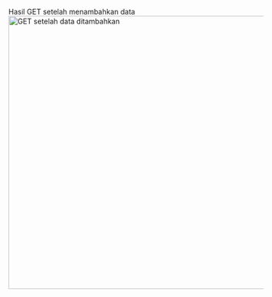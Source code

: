Hasil GET setelah menambahkan data <img width="960" height="540" alt="GET setelah data ditambahkan" src="https://github.com/user-attachments/assets/303a3151-4b9d-4f75-9ee0-7af64ecdf835" />
